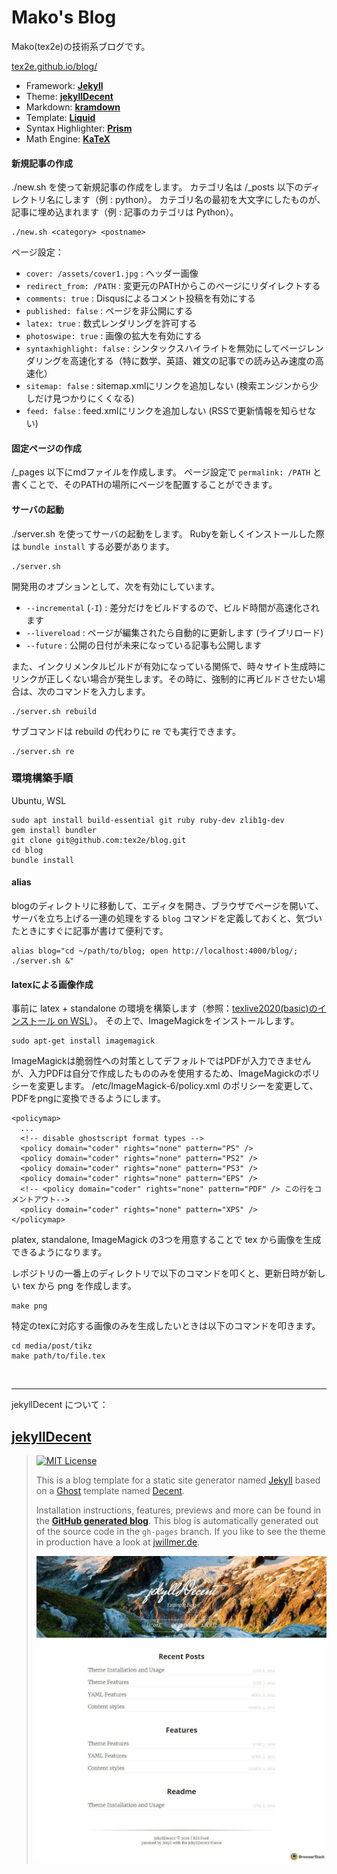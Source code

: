 # Mako's Blog

Mako(tex2e)の技術系ブログです。

[tex2e.github.io/blog/](https://tex2e.github.io/blog/)

- Framework: [**Jekyll**](https://jekyllrb.com/)
- Theme: [**jekyllDecent**](https://github.com/jwillmer/jekyllDecent)
- Markdown: [**kramdown**](https://kramdown.gettalong.org/)
- Template: [**Liquid**](https://shopify.github.io/liquid/)
- Syntax Highlighter: [**Prism**](http://prismjs.com/)
- Math Engine: [**KaTeX**](https://katex.org/)

#### 新規記事の作成

./new.sh を使って新規記事の作成をします。
カテゴリ名は /_posts 以下のディレクトリ名にします（例 : python）。
カテゴリ名の最初を大文字にしたものが、記事に埋め込まれます（例 : 記事のカテゴリは Python）。

```
./new.sh <category> <postname>
```

ページ設定：
- `cover: /assets/cover1.jpg` : ヘッダー画像
- `redirect_from: /PATH` : 変更元のPATHからこのページにリダイレクトする
- `comments: true` : Disqusによるコメント投稿を有効にする
- `published: false` : ページを非公開にする
- `latex: true` : 数式レンダリングを許可する
- `photoswipe: true` : 画像の拡大を有効にする
- `syntaxhighlight: false` : シンタックスハイライトを無効にしてページレンダリングを高速化する（特に数学、英語、雑文の記事での読み込み速度の高速化）
- `sitemap: false` : sitemap.xmlにリンクを追加しない (検索エンジンから少しだけ見つかりにくくなる)
- `feed: false` : feed.xmlにリンクを追加しない (RSSで更新情報を知らせない)

#### 固定ページの作成

/_pages 以下にmdファイルを作成します。
ページ設定で `permalink: /PATH` と書くことで、そのPATHの場所にページを配置することができます。

#### サーバの起動

./server.sh を使ってサーバの起動をします。
Rubyを新しくインストールした際は `bundle install` する必要があります。

```
./server.sh
```

開発用のオプションとして、次を有効にしています。

- `--incremental` (`-I`) : 差分だけをビルドするので、ビルド時間が高速化されます
- `--livereload` : ページが編集されたら自動的に更新します (ライブリロード)
- `--future` : 公開の日付が未来になっている記事も公開します

また、インクリメンタルビルドが有効になっている関係で、時々サイト生成時にリンクが正しくない場合が発生します。その時に、強制的に再ビルドさせたい場合は、次のコマンドを入力します。

```
./server.sh rebuild
```

サブコマンドは rebuild の代わりに re でも実行できます。

```
./server.sh re
```


### 環境構築手順

Ubuntu, WSL

```
sudo apt install build-essential git ruby ruby-dev zlib1g-dev
gem install bundler
git clone git@github.com:tex2e/blog.git
cd blog
bundle install
```

#### alias

blogのディレクトリに移動して、エディタを開き、ブラウザでページを開いて、サーバを立ち上げる一連の処理をする `blog` コマンドを定義しておくと、気づいたときにすぐに記事が書けて便利です。

```
alias blog="cd ~/path/to/blog; open http://localhost:4000/blog/; ./server.sh &"
```

#### latexによる画像作成

事前に latex + standalone の環境を構築します（参照：[texlive2020(basic)のインストール on WSL](https://tex2e.github.io/blog/latex/texlive2020-in-wsl)）。
その上で、ImageMagickをインストールします。

```
sudo apt-get install imagemagick
```

ImageMagickは脆弱性への対策としてデフォルトではPDFが入力できませんが、入力PDFは自分で作成したもののみを使用するため、ImageMagickのポリシーを変更します。
/etc/ImageMagick-6/policy.xml のポリシーを変更して、PDFをpngに変換できるようにします。

```
<policymap>
  ...
  <!-- disable ghostscript format types -->
  <policy domain="coder" rights="none" pattern="PS" />
  <policy domain="coder" rights="none" pattern="PS2" />
  <policy domain="coder" rights="none" pattern="PS3" />
  <policy domain="coder" rights="none" pattern="EPS" />
  <!-- <policy domain="coder" rights="none" pattern="PDF" /> この行をコメントアウト-->
  <policy domain="coder" rights="none" pattern="XPS" />
</policymap>
```

platex, standalone, ImageMagick の3つを用意することで tex から画像を生成できるようになります。

レポジトリの一番上のディレクトリで以下のコマンドを叩くと、更新日時が新しい tex から png を作成します。

```
make png
```

特定のtexに対応する画像のみを生成したいときは以下のコマンドを叩きます。

```
cd media/post/tikz
make path/to/file.tex
```



<br>

-----

jekyllDecent について：

## [jekyllDecent](https://github.com/jwillmer/jekyllDecent)

> [![MIT License](https://img.shields.io/badge/license-MIT-green.svg)](#license)
>
> This is a blog template for a static site generator named [Jekyll](https://jekyllrb.com/docs/home/)
> based on a [Ghost](https://ghost.org) template named [Decent](https://github.com/serenader2014/decent).
>
> Installation instructions, features, previews and more can be found in the
> **[GitHub generated blog](http://jwillmer.github.io/jekyllDecent)**.
> This blog is automatically generated out of the source code in the `gh-pages` branch.
> If you like to see the theme in production have a look at [jwillmer.de](http://jwillmer.de).
>
> [![](./media/img/2016-06-08-Readme-front-page-previewe.jpg)](http://jwillmer.github.io/jekyllDecent)
